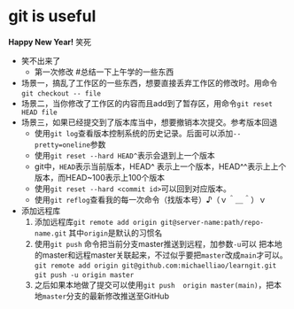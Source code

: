 # git is useful
**Happy New Year!**
笑死
- 笑不出来了
  - 第一次修改
#总结一下上午学的一些东西
- 场景一，搞乱了工作区的一些东西，想要直接丢弃工作区的修改时。用命令`git checkout -- file`
- 场景二，当你修改了工作区的内容而且add到了暂存区，用命令`git reset HEAD file`
- 场景三，如果已经提交到了版本库当中，想要撤销本次提交。参考版本回退
  - 使用`git log`查看版本控制系统的历史记录。后面可以添加`--pretty=oneline`参数
  - 使用`git reset --hard HEAD^`表示会退到上一个版本
  - git中，`HEAD`表示当前版本，HEAD^ 表示上一个版本，HEAD^^表示上上个版本，而HEAD~100表示上100个版本
  - 使用`git reset --hard <commit id>`可以回到对应版本。
  - 使用`git reflog`查看我的每一次命令（找版本号）♪（ｖ＾＿＾）ｖ
- 添加远程库
  1. 添加远程库`git remote add origin git@server-name:path/repo-name.git` 其中`origin`是默认的习惯名
  2. 使用`git push` 命令把当前分支master推送到远程，加参数`-u`可以 把本地的master和远程master关联起来，不过似乎要把`master`改成`main`才可以。
  `git remote add origin git@github.com:michaelliao/learngit.git`
   `git push -u origin master`
  3. 之后如果本地做了提交可以使用`git push  origin master(main)`，把本地`master`分支的最新修改推送至GitHub